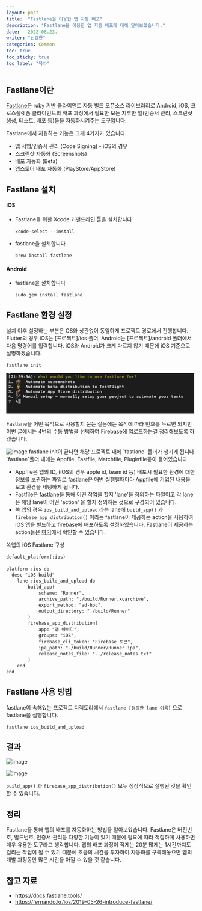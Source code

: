 ```yaml
---
layout: post
title:  "Fastlane을 이용한 앱 자동 배포"
description: "Fastlane을 이용한 앱 자동 배포에 대해 알아보겠습니다."
date:   2022.08.23.
writer: "선요한"
categories: Common
toc: true
toc_sticky: true
toc_label: "목차"
---
```


## Fastlane이란	

[Fastlane](https://docs.fastlane.tools/)은 ruby 기반 클라이언트 자동 빌드 오픈소스 라이브러리로 Android, iOS, 크로스플랫폼 클라이언트의 배포 과정에서 필요한 모든 지루한 일(인증서 관리, 스크린샷 생성, 테스트, 배포 등)들을 자동화시켜주는 도구입니다. 

Fastlane에서 지원하는 기능은 크게 4가지가 있습니다.

- 앱 서명/인증서 관리 (Code Signing) - iOS의 경우
- 스크린샷 자동화 (Screenshots)
- 배포 자동화 (Beta)
- 앱스토어 배포 자동화 (PlayStore/AppStore)



## Fastlane 설치

#### iOS

- Fastlane을 위한 Xcode 커맨드라인 툴을 설치합니다

  ```
  xcode-select --install
  ```

- fastlane을 설치합니다

  ```
  brew install fastlane
  ```



#### Android

- fastlane을 설치합니다

  ```
  sudo gem install fastlane
  ```



## Fastlane 환경 설정

설치 이후 설정하는 부분은 OS와 상관없이 동일하게 프로젝트 경로에서 진행합니다. Flutter의 경우 iOS는 [프로젝트]/ios 폴더, Android는 [프로젝트]/android 폴더에서 다음 명령어를 입력합니다. iOS와 Android가 크게 다르지 않기 때문에 iOS 기준으로 설명하겠습니다. 

```
fastlane init
```

<img src="/images/2022-08-23-Fastlane/1.png" alt="drawing" width="500"/>

Fastlane을 어떤 목적으로 사용할지 묻는 질문에는 목적에 따라 번호를 누르면 되지만 이번 글에서는 4번의 수동 방법을 선택하여 Firebase에 업로드하는걸 정리해보도록 하겠습니다. 

<img width="500" alt="image" src="https://user-images.githubusercontent.com/54565079/186076608-f737c0f4-1c87-4a9d-adcd-573292bfcedf.png">
fastlane init이 끝나면 해당 프로젝트 내에 `fastlane` 폴더가 생기게 됩니다. `fastlane`폴더 내에는 Appfile, Fastfile, Matchfile, Pluginfile등이 들어있습니다. 

- Appfile은 앱의 ID, (iOS의 경우 apple id, team id 등) 배포시 필요한 환경에 대한 정보를 보관하는 파일로 fastlane은 매번 실행될때마다 Appfile에 기입된 내용을 보고 환경을 세팅하게 됩니다. 
- Fastfile은 fastlane을 통해 어떤 작업을 할지 'lane'을 정의하는 파일이고 각 lane은 해당 lane이 어떤 'action' 을 할지 정의하는 것으로 구성되어 있습니다.
- 쏙 앱의 경우  `ios_build_and_upload` 라는 lane에 `build_app()` 과 `firebase_app_distribution()` 이라는 fastlane이 제공하는 action을 사용하여  iOS 앱을 빌드하고 firebase에 배포하도록 설정하였습니다. Fastlane이 제공하는 action들은 [여기](https://docs.fastlane.tools/actions/)에서 확인할 수 있습니다. 

쏙앱의 iOS Fastlane 구성
~~~
default_platform(:ios)

platform :ios do
  desc "iOS build"
    lane :ios_build_and_upload do
        build_app(
            scheme: "Runner",
            archive_path: "./build/Runner.xcarchive",
            export_method: "ad-hoc",
            output_directory: "./build/Runner"
        )
        firebase_app_distribution(
            app: "앱 아이디",
            groups: "iOS",
            firebase_cli_token: "Firebase 토큰",
            ipa_path: "./build/Runner/Runner.ipa",
            release_notes_file: "../release_notes.txt"
        )
    end
end

~~~



## Fastlane 사용 방법

fastlane이 속해있는 프로젝트 디렉토리에서 `fastlane [정의한 lane 이름]` 으로 fastlane을 실행합니다.

```
fastlane ios_build_and_upload   
```



## 결과

![image](https://user-images.githubusercontent.com/54565079/186080003-efbe4fca-72ce-4601-91e0-730fcaa74d88.png)

![image](https://user-images.githubusercontent.com/54565079/186080167-f96065b1-2665-44fc-b637-1b84fc1fb5f1.png)

`build_app()` 과 `firebase_app_distribution()` 모두 정상적으로 실행된 것을 확인할 수 있습니다. 




## 정리

Fastlane을 통해 앱의 배포를 자동화하는 방법을 알아보았습니다. Fastlane은 버전번호, 빌드번호, 인증서 관리등 다양한 기능이 있기 때문에 필요에 따라 적절하게 사용하면 매우 유용한 도구라고 생각합니다. 앱의 배포 과정이 적게는 20분 많게는 1시간까지도 걸리는 작업이 될 수 있기 때문에 조금의 시간을 투자하여 자동화를 구축해놓으면 앱의 개발 과정동안 많은 시간을 아낄 수 있을 것 같습니다. 




## 참고 자료
- <https://docs.fastlane.tools/>
- <https://fernando.kr/ios/2019-05-26-introduce-fastlane/>
